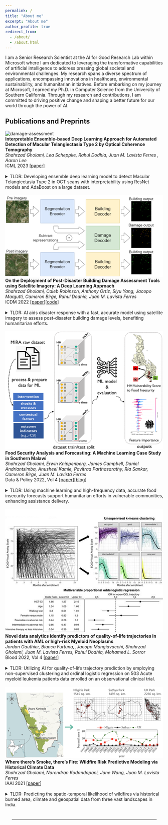```yaml
---
permalink: /
title: "About me"
excerpt: "About me"
author_profile: true
redirect_from: 
  - /about/
  - /about.html
---
```


<head>
  <link rel="stylesheet" href="/assets/css/custom.css">
</head>

I am a Senior Research Scientist at the AI for Good Research Lab within Microsoft where I am dedicated to leveraging the transformative capabilities of artificial intelligence to address pressing global societal and environmental challenges. My research spans a diverse spectrum of applications, encompassing innovations in healthcare, environmental sustainability, and humanitarian initiatives. Before embarking on my journey at Microsoft, I earned my Ph.D. in Computer Science from the University of Southern California. Through my research and contributions, I am committed to driving positive change and shaping a better future for our world through the power of AI.

## Publications and Preprints

<div class="paper-image-text-pair">
<img class="paper-image" src="/images/mactel-short-paper" alt="damage-assessment">
<div class="paper-text">
  <b>Interpretable Ensemble-based Deep Learning Approach for Automated Detection of Macular Telangiectasia Type 2 by Optical Coherence Tomography</b>
  <br>
  <i>Shahrzad Gholami, Lea Scheppke, Rahul Dodhia, Juan M. Lavista Ferres , Aaron Lee</i>
  <br>
  ICML 2023 [<a href="https://openreview.net/pdf?id=amUYiXO9u0">paper</a>]
  <br><br>
  <div class="paper-short-summary">
	  <details>
		  <summary>TLDR: Developing ensemble deep learning model to detect Macular Telangiectasia Type 2 in OCT scans with interpretability using ResNet models and AdaBoost on a large dataset.</summary> 
		  We present an ensemble-based approach using deep learning models for the accurate and interpretable detection of Macular Telangiectasia Type 2 (MacTel) from a large dataset of Optical Coherence Tomography (OCT) scans. Leveraging data from the MacTel Project by the Lowy Medical Research Institute and the University of Washington, our dataset consists of 5200 OCT scans from 780 MacTel patients and 1820 non-MacTel patients. Employing ResNet18 and ResNet50 architectures as supervised learning models along with the AdaBoost algorithm, we predict the presence of MacTel in patients and reflect on interpretability based on the Grad-CAM technique to identify critical regions in OCT images influencing the models’ predictions. We propose building weak learners for the AdaBoost ensemble by not only varying the architecture but also varying amounts of labeled data available for training neural networks to improve the accuracy and interpretability. Our study contributes to interpretable machine learning in healthcare, showcasing the efficacy of ensemble techniques for accurate and interpretable detection of rare retinal diseases like MacTel.
	  </details>
  </div>
</div>
</div>
<br>


<div class="paper-image-text-pair">
<img class="paper-image" src="/images/building_damage-model_architecture.drawio (1).png" alt="damage-assessment">
<div class="paper-text">
  <b>On the Deployment of Post-Disaster Building Damage Assessment Tools using Satellite Imagery: A Deep Learning Approach</b>
  <br>
  <i>Shahrzad Gholami, Caleb Robinson, Anthony Ortiz, Siyu Yang, Jacopo Margutti, Cameron Birge, Rahul Dodhia, Juan M. Lavista Ferres</i>
  <br>
  ICDM 2022 [<a href="https://ieeexplore.ieee.org/document/10031100/">paper</a>][<a href="https://github.com/microsoft/building-damage-assessment-cnn-siamese">code</a>]
  <br><br>
  <div class="paper-short-summary">
	  <details>
		  <summary>TLDR: AI aids disaster response with a fast, accurate model using satellite imagery to assess post-disaster building damage levels, benefiting humanitarian efforts.</summary> 
		  Natural disasters frequency is growing globally. Every year 350 million people are affected and billions of dollars of damage is incurred. Providing timely and appropriate humanitarian interventions like shelters, medical aid, and food to affected communities are challenging problems. AI frameworks can help support existing efforts in solving these problems in various ways. In this study, we propose using high-resolution satellite imagery from before and after disasters to develop a convolutional neural network model for localizing buildings and scoring their damage level. We categorize damage to buildings into four levels, spanning from not damaged to destroyed, based on the xView2 dataset's scale. Due to the emergency nature of disaster response efforts, the value of automating damage assessment lies primarily in the inference speed, rather than accuracy. We show that our proposed solution works three times faster than the fastest xView2 challenge winning solution and over 50 times faster than the slowest first place solution, which indicates a significant improvement from an operational viewpoint. Our proposed model achieves a pixel-wise Fl score of 0.74 for the building localization and a pixel-wise harmonic Fl score of 0.6 for damage classification and uses a simpler architecture compared to other studies. Additionally, we develop a web-based visualizer that can display the before and after imagery along with the model's building damage predictions on a custom map. This study has been collaboratively conducted to empower a humanitarian organization as the stakeholder, that plans to deploy and assess the model along with the visualizer for their disaster response efforts in the field.
	  </details>
  </div>
</div>
</div>
<br>


<div class="paper-image-text-pair">
<img class="paper-image" src="/images/food-security-ML-workflow.png" alt="damage-assessment">
<div class="paper-text">
  <b>Food Security Analysis and Forecasting: A Machine Learning Case Study in Southern Malawi</b>
  <br>
  <i>Shahrzad Gholami, Erwin Knippenberg, James Campbell, Daniel Andriantsimba, Anusheel Kamle, Pavitraa Parthasarathy, Ria Sankar, Cameron Birge, Juan M. Lavista Ferres</i>
  <br>
  Data & Policy 2022, Vol 4 [<a href="https://www.cambridge.org/core/journals/data-and-policy/article/food-security-analysis-and-forecasting-a-machine-learning-case-study-in-southern-malawi/CA4DFA39526F318373259921C10D1C3F">paper</a>][<a href="https://medium.com/data-policy/forecasting-food-insecurity-levels-in-near-real-time-using-a-machine-learning-framework-24b553f70aca">blog</a>]
  <br><br>
  <div class="paper-short-summary">
	  <details>
		  <summary>TLDR: Using machine learning and high-frequency data, accurate food insecurity forecasts support humanitarian efforts in vulnerable communities, enhancing assistance delivery.</summary> 
		  Chronic food insecurity remains a challenge globally, exacerbated by climate change-driven shocks such as droughts and floods. Forecasting food insecurity levels and targeting vulnerable households is a priority for humanitarian programming to ensure timely delivery of assistance. In this study, we propose to harness a machine learning approach trained on high-frequency household survey data to infer the predictors of food insecurity and forecast household level outcomes in near real-time. Our empirical analyses leverage the Measurement Indicators for Resilience Analysis (MIRA) data collection protocol implemented by Catholic Relief Services (CRS) in southern Malawi, a series of sentinel sites collecting household data monthly. When focusing on predictors of community-level vulnerability, we show that a random forest model outperforms other algorithms and that location and self-reported welfare are the best predictors of food insecurity. We also show performance results across several neural networks and classical models for various data modeling scenarios to forecast food security. We pose that problem as binary classification via dichotomization of the food security score based on two different thresholds, which results in two different positive class to negative class ratios. Our best performing model has an F1 of 81% and an accuracy of 83% in predicting food security outcomes when the outcome is dichotomized based on threshold 16 and predictor features consist of historical food security score along with 20 variables selected by artificial intelligence explainability frameworks. These results showcase the value of combining high-frequency sentinel site data with machine learning algorithms to predict future food insecurity outcomes.
	  </details>
  </div>
</div>
</div>
<br>


<div class="paper-image-text-pair">
<img class="paper-image" src="/images/blood_QOL_trajectory.png" alt="damage-assessment">
<div class="paper-text">
  <b>Novel data analytics identify predictors of quality-of-life trajectories in patients with AML or high-risk Myeloid Neoplasms</b>
  <br>
  <i>Jordan Gauthier, Bianca Furtuna, ,Jacopo Mangiavacchi, Shahrzad Gholami, Juan M. Lavista Ferres, Rahul Dodhia, Mohamed L. Sorror</i>
  <br>
  Blood 2022, Vol 4 [<a href="https://ashpublications.org/blood/article/140/Supplement%201/5254/491544/Novel-Data-Analytics-Identify-Predictors-of">paper</a>]
  <br><br>
  <div class="paper-short-summary">
	  <details>
		  <summary>TLDR: Utilizing AI for quality-of-life trajectory prediction by employing non-supervised clustering and ordinal logistic regression on 503 Acute myeloid leukemia patients data enrolled on an observational clinical trial.</summary> 
		  Acute myeloid leukemia (AML) remains fatal in most patients (pts) with a 5-year survival probability of approximately 30% (less than 10% in pts aged 65 or older). Beyond survival, quality of life (QOL) can be significantly impaired by both disease and treatment-related factors. There is an urgent need to both characterize and identify factors predictive of QOL trajectories. Leveraging prospective data from 503 pts enrolled on an observational clinical trial, we implemented a novel statistical approach using non-supervised longitudinal clustering and ordinal logistic regression. We successfully identified: i) distinct QOL trajectories, ii) baseline factors independently associated with QOL trajectories.
	  </details>
  </div>
</div>
</div>
<br>


<div class="paper-image-text-pair">
<img class="paper-image" src="/images/wildfire-image.png" alt="damage-assessment">
<div class="paper-text">
  <b>Where there’s Smoke, there’s Fire: Wildfire Risk Predictive Modeling via Historical Climate Data</b>
  <br>
  <i>Shahrzad Gholami, Narendran Kodandapani, Jane Wang, Juan M. Lavista Ferres</i>
  <br>
  IAAI 2021 [<a href="https://ojs.aaai.org/index.php/AAAI/article/view/17797">paper</a>]
  <br><br>
  <div class="paper-short-summary">
	  <details>
		  <summary>TLDR: Predicting the spatio-temporal likelihood of wildfires via historical burned area, climate and geospatial data from three vast landscapes in India.</summary> 
		  Wildfire is a growing global crisis with devastating consequences. Uncontrolled wildfires take away human lives, destroy millions of animals and trees, degrade the air quality, impact the biodiversity of the planet and cause substantial economic costs. It is incredibly challenging to predict the spatio-temporal likelihood of wildfires based on historical data, due to their stochastic nature. Crucially though, the accurate and reliable prediction of wildfires can help the stakeholders and decision-makers take timely, strategic and effective actions to prevent, detect and suppress the wildfires before they become unmanageable. Unfortunately, most previous studies developed predictive models that suffer from some shortcomings: (i) in the evaluation phase, they do not take the temporal aspects into account precisely and they assume the independent and identically distributed random variables; (ii) they do not evaluate their approaches comprehensively, thus it is not clear if their proposed predictions and selected models remain reliable across different locations and years for practical deployment; and (iii) for the supervised learning models, they use predictor features and fire observations from the same time step in the training phase, which makes the inference task infeasible for future fire prediction. In this paper, we revisit the wildfire predictive modeling, explore the inherent challenges from a practical perspective and evaluate our modeling approach comprehensively via historical burned area, climate and geospatial data from three vast landscapes in India.
	  </details>
  </div>
</div>
</div>
<br>

<hr style="margin: 1.5em">
